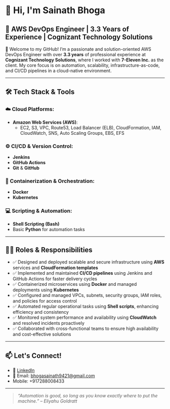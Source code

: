 # 👋 Hi, I'm Sainath Bhoga

## 🚀 AWS DevOps Engineer | 3.3 Years of Experience | Cognizant Technology Solutions

🌟 Welcome to my GitHub! I’m a passionate and solution-oriented AWS DevOps Engineer with over **3.3 years** of professional experience at **Cognizant Technology Solutions**, where I worked with **7-Eleven Inc.** as the client. My core focus is on automation, scalability, infrastructure-as-code, and CI/CD pipelines in a cloud-native environment.

---

## 🛠️ Tech Stack & Tools

### ☁️ Cloud Platforms:
- **Amazon Web Services (AWS)**:  
  - EC2, S3, VPC, Route53, Load Balancer (ELB), CloudFormation, IAM, CloudWatch, SNS, Auto Scaling Groups, EBS, EFS

### ⚙️ CI/CD & Version Control:
- **Jenkins**
- **GitHub Actions**
- **Git** & **GitHub**

### 🐳 Containerization & Orchestration:
- **Docker**
- **Kubernetes**

### 💻 Scripting & Automation:
- **Shell Scripting (Bash)**
- Basic **Python** for automation tasks

---

## 👨‍💻 Roles & Responsibilities

- ✅ Designed and deployed scalable and secure infrastructure using **AWS** services and **CloudFormation templates**
- ✅ Implemented and maintained **CI/CD pipelines** using Jenkins and GitHub Actions for faster delivery cycles
- ✅ Containerized microservices using **Docker** and managed deployments using **Kubernetes**
- ✅ Configured and managed VPCs, subnets, security groups, IAM roles, and policies for access control
- ✅ Automated regular operational tasks using **Shell scripts**, enhancing efficiency and consistency
- ✅ Monitored system performance and availability using **CloudWatch** and resolved incidents proactively
- ✅ Collaborated with cross-functional teams to ensure high availability and cost-effective solutions


---

## 📫 Let's Connect!
- 🔗 [LinkedIn](https://www.linkedin.com/in/sainath-bhoga-442573211/)
- 📧 Email: bhogasainath9421@gmail.com
- Mobile: +917288008433

---

> *“Automation is good, so long as you know exactly where to put the machine.” – Eliyahu Goldratt*
